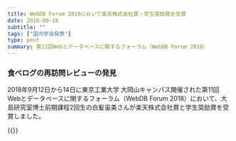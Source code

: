 ```yaml
---
title: WebDB Forum 2018において楽天株式会社賞・学生奨励賞を受賞
date: 2018-09-18
subtitle: ""
tags: ["国内学会発表"]
type: post
summary: 第11回Webとデータベースに関するフォーラム（WebDB Forum 2018）
---
```


<!--more-->
### 食べログの再訪問レビューの発見

2018年9月12日から14日に東京工業大学 大岡山キャンパス開催された第11回Webとデータベースに関するフォーラム（WebDB Forum 2018）において、大島研究室博士前期課程2回生の白髪宙美さんが楽天株式会社賞と学生奨励賞を受賞しました。  

{{<gallery >}}